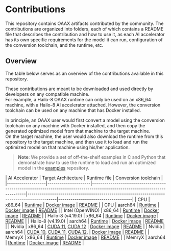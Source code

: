 # Contributions

This repository contains OAAX artifacts contributed by the community.
The contributions are organized into folders, each of which contains a README file that describes the contribution and
how to use it, as each AI accelerator has its own specific requirements for the model it can run, configuration of the
conversion toolchain, and the runtime, etc.

## Overview

The table below serves as an overview of the contributions available in this repository.

These contributions are meant to be downloaded and used directly by developers on any compatible machine.  
For example, a Hailo-8 OAAX runtime can only be used on an x86_64 machine, with a Hailo-8 AI accelerator attached.
However, the conversion toolchain can be used on any machine that has Docker installed.

In principle, an OAAX user would first convert a model using the conversion toolchain on any machine with Docker
installed, and then copy the generated optimized model from that machine to the target machine.   
On the target machine, the user would also download the runtime from this repository to the target machine, and then use
it to
load and run the optimized model on that machine using his/her application.
> **Note**: We provide a set of off-the-shelf examples in C and Python that demonstrate how to use the runtime to load
> and run an optimized model in the [examples](https://github.com/oaax-standard/examples) repository.

| AI Accelerator    | Target Architecture | Runtime file                                                                                                               | Conversion toolchain                                                                                           |
|-------------------|---------------------|----------------------------------------------------------------------------------------------------------------------------|--------------------------------------------------------------------------------------------|------------------------------------|
| CPU     | x86_64              | [Runtime](https://artifactory.nxvms.dev/artifactory/nxai_open/OAAX/runtimes/async/cpu-x86_64-ort.tar.gz)                                                                                      | [Docker image](https://drive.google.com/file/d/1Xz9m1ATwmM9w81bDuZ1ibNqcyLmOKFWW/view?usp=sharing) | [README](CPU/README.md) |
| CPU     | aarch64              | [Runtime](https://artifactory.nxvms.dev/artifactory/nxai_open/OAAX/runtimes/async/cpu-aarch64-ort.tar.gz)                                                                                      | [Docker image](https://drive.google.com/file/d/1Xz9m1ATwmM9w81bDuZ1ibNqcyLmOKFWW/view?usp=sharing) | [README](CPU/README.md) |
| Intel (OpenVINO)    | x86_64              | [Runtime](https://artifactory.nxvms.dev/artifactory/nxai_open/OAAX/runtimes/async/cpu-2024-x86_64-openvino.tar.gz)                                                                                      | [Docker image](https://drive.google.com/file/d/1Xz9m1ATwmM9w81bDuZ1ibNqcyLmOKFWW/view?usp=sharing) | [README](Intel/README.md) |
| Hailo-8 (v4.19.0) | x86_64              | [Runtime](https://artifactory.nxvms.dev/artifactory/nxai_open/OAAX/runtimes/async/hailo8-4.19.0-x86_64-ort.tar.gz)                                                                                           | [Docker image](https://drive.google.com/file/d/1iL2UvjRpeAJmRpoudNc1sNbCe2VNixYl/view?usp=sharing)        | [README](Hailo-8/README.md)        |
| Hailo-8 (v4.19.0) | aarch64              | [Runtime](https://artifactory.nxvms.dev/artifactory/nxai_open/OAAX/runtimes/async/hailo8-4.19.0-aarch64-ort.tar.gz)                                                                                           | [Docker image](https://drive.google.com/file/d/1iL2UvjRpeAJmRpoudNc1sNbCe2VNixYl/view?usp=sharing)        | [README](Hailo-8/README.md)        |
| Nvidia            | x86_64              | [CUDA 11](https://artifactory.nxvms.dev/artifactory/nxai_open/OAAX/runtimes/async/nvidia-cuda_11-x86_64-ort.tar.gz), [CUDA 12](https://artifactory.nxvms.dev/artifactory/nxai_open/OAAX/runtimes/async/nvidia-cuda_12-x86_64-ort.tar.gz) | [Docker image](https://drive.google.com/file/d/1Xz9m1ATwmM9w81bDuZ1ibNqcyLmOKFWW/view?usp=sharing) | [README](Nvidia/README.md)  |
| Nvidia            | aarch64              | [CUDA 10](https://artifactory.nxvms.dev/artifactory/nxai_open/OAAX/runtimes/async/nvidia-cuda_10-aarch64-ort.tar.gz), [CUDA 11](https://artifactory.nxvms.dev/artifactory/nxai_open/OAAX/runtimes/async/nvidia-cuda_11-aarch64-ort.tar.gz), [CUDA 12](https://artifactory.nxvms.dev/artifactory/nxai_open/OAAX/runtimes/async/nvidia-cuda_12-aarch64-ort.tar.gz),  | [Docker image](https://drive.google.com/file/d/1Xz9m1ATwmM9w81bDuZ1ibNqcyLmOKFWW/view?usp=sharing) | [README](Nvidia/README.md)  |
| MemryX            | x86_64              | [Runtime](https://artifactory.nxvms.dev/artifactory/nxai_open/OAAX/runtimes/v4-1/mxa-2.2.37-aarch64-accelerator.tar.gz)                                                                                      | [Docker image](https://drive.google.com/file/d/1PbR5_dBRiopOCRGl_alWvPN1jA4YL_2R/view?usp=sharing)                 | [README](MemryX/README.md)  |
| MemryX            | aarch64              | [Runtime](https://artifactory.nxvms.dev/artifactory/nxai_open/OAAX/runtimes/v4-1/mxa-2.2.37-aarch64-accelerator.tar.gz)                                                                                      | [Docker image](https://drive.google.com/file/d/1PbR5_dBRiopOCRGl_alWvPN1jA4YL_2R/view?usp=sharing)                 | [README](MemryX/README.md)  |